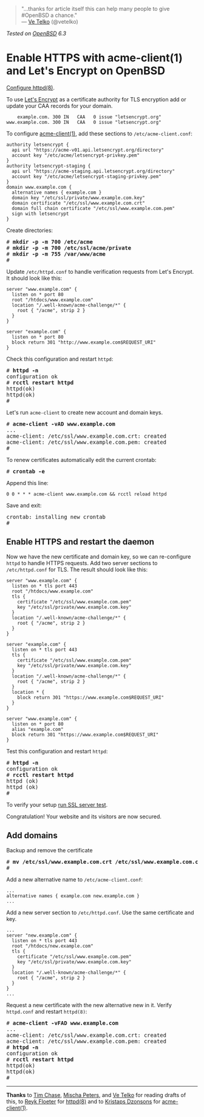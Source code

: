 > "...thanks for article itself this can help many people to give
#OpenBSD a chance."<br>&mdash;
[Ve Telko](https://twitter.com/vetelko/status/985095582174900224 "14 Apr 2018")
(@vetelko)

_Tested on [OpenBSD](/openbsd/) 6.3_

# Enable HTTPS with acme-client(1) and Let's Encrypt on OpenBSD

[Configure httpd(8)](/openbsd/httpd.html).

To use [Let's Encrypt](https://letsencrypt.org) as a certificate
authority for TLS encryption add or update your CAA records for
your domain.

```
    example.com. 300 IN   CAA   0 issue "letsencrypt.org"
www.example.com. 300 IN   CAA   0 issue "letsencrypt.org"
```

To configure [acme-client(1)](https://man.openbsd.org/acme-client.1),
add these sections to `/etc/acme-client.conf`:

    authority letsencrypt {
      api url "https://acme-v01.api.letsencrypt.org/directory"
      account key "/etc/acme/letsencrypt-privkey.pem"
    }
    authority letsencrypt-staging {
      api url "https://acme-staging.api.letsencrypt.org/directory"
      account key "/etc/acme/letsencrypt-staging-privkey.pem"
    }
    domain www.example.com {
      alternative names { example.com }
      domain key "/etc/ssl/private/www.example.com.key"
      domain certificate "/etc/ssl/www.example.com.crt"
      domain full chain certificate "/etc/ssl/www.example.com.pem"
      sign with letsencrypt
    }

Create directories:

<pre>
# <b>mkdir -p -m 700 /etc/acme</b>
# <b>mkdir -p -m 700 /etc/ssl/acme/private</b>
# <b>mkdir -p -m 755 /var/www/acme</b>
#
</pre>

Update `/etc/httpd.conf` to handle verification requests from Let's
Encrypt.  It should look like this:

```
server "www.example.com" {
  listen on * port 80
  root "/htdocs/www.example.com"
  location "/.well-known/acme-challenge/*" {
    root { "/acme", strip 2 }
  }
}

server "example.com" {
  listen on * port 80
  block return 301 "http://www.example.com$REQUEST_URI"
}
```

Check this configuration and restart `httpd`:

<pre>
# <b>httpd -n</b>
configuration ok
# <b>rcctl restart httpd</b>
httpd(ok)
httpd(ok)
#
</pre>

Let's run `acme-client` to create new account and domain keys.

<pre>
# <b>acme-client -vAD www.example.com</b>
...
acme-client: /etc/ssl/www.example.com.crt: created
acme-client: /etc/ssl/www.example.com.pem: created
#
</pre>

To renew certificates automatically edit the current crontab:

<pre>
# <b>crontab -e</b>
</pre>

Append this line:

    0 0 * * * acme-client www.example.com && rcctl reload httpd

Save and exit:

<pre>
crontab: installing new crontab
#
</pre>

## Enable HTTPS and restart the daemon

Now we have the new certificate and domain key, so we can re-configure
`httpd` to handle HTTPS requests. Add two server sections to
`/etc/httpd.conf` for TLS. The result should look like this:

```
server "www.example.com" {
  listen on * tls port 443
  root "/htdocs/www.example.com"
  tls {
    certificate "/etc/ssl/www.example.com.pem"
    key "/etc/ssl/private/www.example.com.key"
  }
  location "/.well-known/acme-challenge/*" {
    root { "/acme", strip 2 }
  }
}

server "example.com" {
  listen on * tls port 443
  tls {
    certificate "/etc/ssl/www.example.com.pem"
    key "/etc/ssl/private/www.example.com.key"
  }
  location "/.well-known/acme-challenge/*" {
    root { "/acme", strip 2 }
  }
  location * {
    block return 301 "https://www.example.com$REQUEST_URI"
  }
}

server "www.example.com" {
  listen on * port 80
  alias "example.com"
  block return 301 "https://www.example.com$REQUEST_URI"
}
```

Test this configuration and restart `httpd`:

<pre>
# <b>httpd -n</b>
configuration ok
# <b>rcctl restart httpd</b>
httpd (ok)
httpd (ok)
#
</pre>

To verify your setup [run SSL server test](https://www.ssllabs.com/ssltest/analyze.html).

Congratulation! Your website and its visitors are now secured.

## Add domains

Backup and remove the certificate

<pre>
# <b>mv /etc/ssl/www.example.com.crt /etc/ssl/www.example.com.crt.bak</b>
#
</pre>

Add a new alternative name to `/etc/acme-client.conf`:

```
...
alternative names { example.com new.example.com }
...
```

Add a new server section to  `/etc/httpd.conf`. Use the same certificate and key.

```
...
server "new.example.com" {
  listen on * tls port 443
  root "/htdocs/new.example.com"
  tls {
    certificate "/etc/ssl/www.example.com.pem"
    key "/etc/ssl/private/www.example.com.key"
  }
  location "/.well-known/acme-challenge/*" {
    root { "/acme", strip 2 }
  }
}
...
```

Request a new certificate with the new alternative new in it. Verify
`httpd.conf` and restart `httpd(8)`:

<pre>
# <b>acme-client -vFAD www.example.com</b>
...
acme-client: /etc/ssl/www.example.com.crt: created
acme-client: /etc/ssl/www.example.com.pem: created
# <b>httpd -n</b>
configuration ok
# <b>rcctl restart httpd</b>
httpd(ok)
httpd(ok)
#
</pre>

---

**Thanks** to
[Tim Chase](https://twitter.com/gumnos),
[Mischa Peters](https://twitter.com/mischapeters),
and [Ve Telko](https://twitter.com/vetelko)
for reading drafts of this,
to [Reyk Floeter](https://reykfloeter.com/)
for [httpd(8)](https://bsd.plumbing)
and to [Kristaps Dzonsons](https://www.divelog.blue/)
for [acme-client(1)](https://kristaps.bsd.lv/acme-client/).
